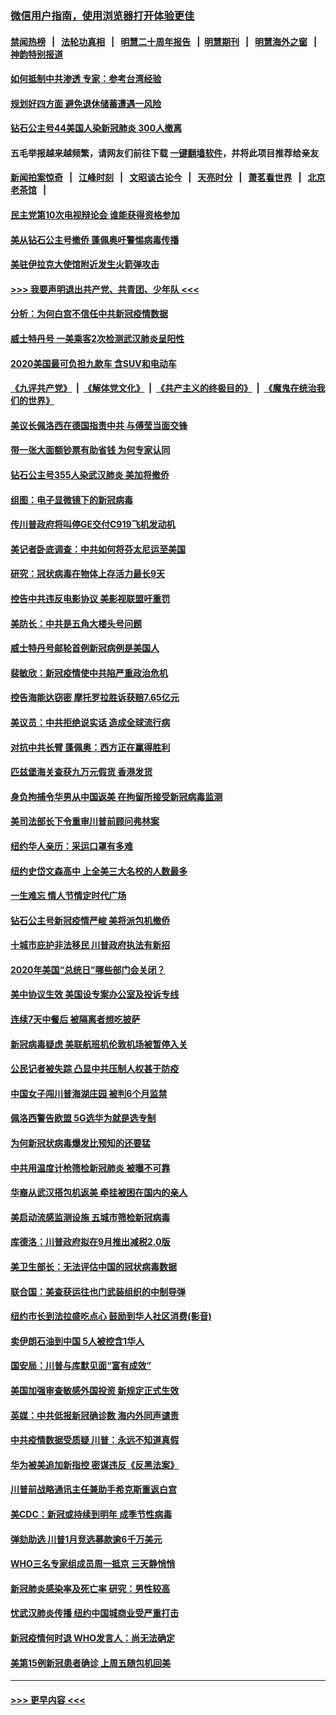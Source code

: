 ### [微信用户指南，使用浏览器打开体验更佳](https://github.com/gfw-breaker/banned-news1/blob/master/indexes/wechat-guide.md?t=0)
#### [禁闻热榜](热点新闻.md?t=0)  &nbsp;&nbsp;|&nbsp;&nbsp; [法轮功真相](https://github.com/gfw-breaker/truth/blob/master/README.md?t=0) &nbsp;&nbsp;|&nbsp;&nbsp; [明慧二十周年报告](https://github.com/gfw-breaker/mh-reports/blob/master/README.md?t=0) &nbsp;&nbsp;|&nbsp;&nbsp;[明慧期刊](https://github.com/gfw-breaker/mh-qikan) &nbsp;&nbsp;|&nbsp;&nbsp; [明慧海外之窗](https://github.com/gfw-breaker/mh-news/blob/master/README.md?t=0) &nbsp;&nbsp;|&nbsp;&nbsp; [神韵特别报道](https://github.com/gfw-breaker/mh-news/blob/master/shenyun.md?t=0)
#### [如何抵制中共渗透 专家：参考台湾经验](../pages/nsc412/n11874101.md?t=02171402) 
#### [规划好四方面 避免退休储蓄遭遇一风险](../pages/nsc412/n11862800.md?t=02171402) 
#### [钻石公主号44美国人染新冠肺炎 300人撤离](../pages/nsc412/n11873826.md?t=02171402) 
#### 五毛举报越来越频繁，请网友们前往下载 [一键翻墙软件](https://github.com/gfw-breaker/ssr-accounts)，并将此项目推荐给亲友
#### [新闻拍案惊奇](https://github.com/gfw-breaker/banned-news1/blob/master/pages/link4.md) &nbsp;&nbsp;|&nbsp;&nbsp; [江峰时刻](https://github.com/gfw-breaker/banned-news1/blob/master/pages/link4.md) &nbsp;&nbsp;|&nbsp;&nbsp; [文昭谈古论今](https://github.com/gfw-breaker/banned-news1/blob/master/pages/link4.md) &nbsp;&nbsp;|&nbsp;&nbsp; [天亮时分](https://github.com/gfw-breaker/banned-news1/blob/master/pages/link4.md) &nbsp;&nbsp;|&nbsp;&nbsp; [萧茗看世界](https://github.com/gfw-breaker/banned-news1/blob/master/pages/link4.md) &nbsp;&nbsp;|&nbsp;&nbsp; [北京老茶馆](https://github.com/gfw-breaker/banned-news1/blob/master/pages/link4.md) &nbsp;&nbsp;|&nbsp;&nbsp; 
#### [民主党第10次电视辩论会 谁能获得资格参加](../pages/nsc412/n11873552.md?t=02171402) 
#### [美从钻石公主号撤侨 蓬佩奥吁警惕病毒传播](../pages/nsc412/n11873617.md?t=02171402) 
#### [美驻伊拉克大使馆附近发生火箭弹攻击](../pages/nsc412/n11873428.md?t=02171402) 
#### [>>> 我要声明退出共产党、共青团、少年队 <<<](https://github.com/begood0513/goodnews/blob/master/quit/letter.md) 
#### [分析：为何白宫不信任中共新冠疫情数据](../pages/nsc412/n11872473.md?t=02171402) 
#### [威士特丹号 一美乘客2次检测武汉肺炎呈阳性](../pages/nsc412/n11873169.md?t=02171402) 
#### [2020美国最可负担九款车 含SUV和电动车](../pages/nsc412/n11860334.md?t=02171402) 
#### [《九评共产党》](https://github.com/begood0513/9ping.md/blob/master/README.md) &nbsp;|&nbsp; [《解体党文化》](../../../../jtdwh.md/blob/master/README.md)  &nbsp;|&nbsp; [《共产主义的终极目的》](../../../../gczydzjmd.md/blob/master/README.md) &nbsp;|&nbsp; [《魔鬼在统治我们的世界》](../../../../mgztzwmdsj.md/blob/master/README.md) 
#### [美议长佩洛西在德国指责中共 与傅莹当面交锋](../pages/nsc412/n11872375.md?t=02171402) 
#### [带一张大面额钞票有助省钱 为何专家认同](../pages/nsc412/n11870166.md?t=02171402) 
#### [钻石公主号355人染武汉肺炎 美加将撤侨](../pages/nsc412/n11872392.md?t=02171402) 
#### [组图：电子显微镜下的新冠病毒](../pages/nsc412/n11872057.md?t=02171402) 
#### [传川普政府将叫停GE交付C919飞机发动机](../pages/nsc412/n11871600.md?t=02171402) 
#### [美记者卧底调查：中共如何将芬太尼运至美国](../pages/nsc412/n11871821.md?t=02171402) 
#### [研究：冠状病毒在物体上存活力最长9天](../pages/nsc412/n11871871.md?t=02171402) 
#### [控告中共违反电影协议 美影视联盟吁重罚](../pages/nsc412/n11871820.md?t=02171402) 
#### [美防长：中共是五角大楼头号问题](../pages/nsc412/n11871768.md?t=02171402) 
#### [威士特丹号邮轮首例新冠病例是美国人](../pages/nsc412/n11871731.md?t=02171402) 
#### [裴敏欣：新冠疫情使中共陷严重政治危机](../pages/nsc412/n11871514.md?t=02171402) 
#### [控告海能达窃密 摩托罗拉胜诉获赔7.65亿元](../pages/nsc412/n11871594.md?t=02171402) 
#### [美议员：中共拒绝说实话 造成全球流行病](../pages/nsc412/n11871582.md?t=02171402) 
#### [对抗中共长臂 蓬佩奥：西方正在赢得胜利](../pages/nsc412/n11871500.md?t=02171402) 
#### [匹兹堡海关查获九万元假货 香港发货](../pages/nsc412/n11870716.md?t=02171402) 
#### [身负拘捕令华男从中国返美  在拘留所接受新冠病毒监测](../pages/nsc412/n11870710.md?t=02171402) 
#### [美司法部长下令重审川普前顾问弗林案](../pages/nsc412/n11870258.md?t=02171402) 
#### [纽约华人亲历：采运口罩有多难](../pages/nsc412/n11870531.md?t=02171402) 
#### [纽约史岱文森高中  上全美三大名校的人数最多](../pages/nsc412/n11870557.md?t=02171402) 
#### [一生难忘 情人节情定时代广场](../pages/nsc412/n11870536.md?t=02171402) 
#### [钻石公主号新冠疫情严峻 美将派包机撤侨](../pages/nsc412/n11870505.md?t=02171402) 
#### [十城市庇护非法移民 川普政府执法有新招](../pages/nsc412/n11870410.md?t=02171402) 
#### [2020年美国“总统日”哪些部门会关闭？](../pages/nsc412/n11870148.md?t=02171402) 
#### [美中协议生效 美国设专案办公室及投诉专线](../pages/nsc412/n11870266.md?t=02171402) 
#### [连续7天中餐后 被隔离者想吃披萨](../pages/nsc412/n11870243.md?t=02171402) 
#### [新冠病毒疑虑 美联航班机伦敦机场被暂停入关](../pages/nsc412/n11870015.md?t=02171402) 
#### [公民记者被失踪 凸显中共压制人权甚于防疫](../pages/nsc412/n11870042.md?t=02171402) 
#### [中国女子闯川普海湖庄园 被判6个月监禁](../pages/nsc412/n11869919.md?t=02171402) 
#### [佩洛西警告欧盟 5G选华为就是选专制](../pages/nsc412/n11869898.md?t=02171402) 
#### [为何新冠状病毒爆发比预知的还要猛](../pages/nsc412/n11869828.md?t=02171402) 
#### [中共用温度计枪筛检新冠肺炎 被曝不可靠](../pages/nsc412/n11869707.md?t=02171402) 
#### [华裔从武汉搭包机返美 牵挂被困在国内的亲人](../pages/nsc412/n11869711.md?t=02171402) 
#### [美启动流感监测设施 五城市筛检新冠病毒](../pages/nsc412/n11869689.md?t=02171402) 
#### [库德洛：川普政府拟在9月推出减税2.0版](../pages/nsc412/n11869627.md?t=02171402) 
#### [美卫生部长：无法评估中国的冠状病毒数据](../pages/nsc412/n11869301.md?t=02171402) 
#### [联合国：美查获运往也门武装组织的中制导弹](../pages/nsc412/n11868677.md?t=02171402) 
#### [纽约市长到法拉盛吃点心  鼓励到华人社区消费(影音)](../pages/nsc412/n11868197.md?t=02171402) 
#### [卖伊朗石油到中国  5人被控含1华人](../pages/nsc412/n11867988.md?t=02171402) 
#### [国安局：川普与库默见面“富有成效”](../pages/nsc412/n11867976.md?t=02171402) 
#### [美国加强审查敏感外国投资 新规定正式生效](../pages/nsc412/n11868041.md?t=02171402) 
#### [英媒：中共低报新冠确诊数 海内外同声谴责](../pages/nsc412/n11867421.md?t=02171402) 
#### [中共疫情数据受质疑 川普：永远不知道真假](../pages/nsc412/n11867195.md?t=02171402) 
#### [华为被美追加新指控 密谋违反《反黑法案》](../pages/nsc412/n11867191.md?t=02171402) 
#### [川普前战略通讯主任兼助手希克斯重返白宫](../pages/nsc412/n11867104.md?t=02171402) 
#### [美CDC：新冠或持续到明年 成季节性病毒](../pages/nsc412/n11867279.md?t=02171402) 
#### [弹劾助选 川普1月竞选募款逾6千万美元](../pages/nsc412/n11866950.md?t=02171402) 
#### [WHO三名专家组成员周一抵京 三天静悄悄](../pages/nsc412/n11866947.md?t=02171402) 
#### [新冠肺炎感染率及死亡率 研究：男性较高](../pages/nsc412/n11866956.md?t=02171402) 
#### [忧武汉肺炎传播 纽约中国城商业受严重打击](../pages/nsc412/n11866902.md?t=02171402) 
#### [新冠疫情何时退 WHO发言人：尚无法确定](../pages/nsc412/n11866864.md?t=02171402) 
#### [美第15例新冠患者确诊 上周五随包机回美](../pages/nsc412/n11866852.md?t=02171402) 

----
#### [ >>> 更早内容 <<< ](../indexes/nsc412-earlier.md)
